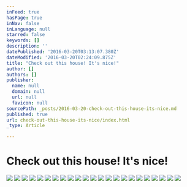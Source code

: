 ```yaml
---
inFeed: true
hasPage: true
inNav: false
inLanguage: null
starred: false
keywords: []
description: ''
datePublished: '2016-03-20T03:13:07.380Z'
dateModified: '2016-03-20T02:24:09.875Z'
title: "Check out this house! It's nice!"
author: []
authors: []
publisher:
  name: null
  domain: null
  url: null
  favicon: null
sourcePath: _posts/2016-03-20-check-out-this-house-its-nice.md
published: true
url: check-out-this-house-its-nice/index.html
_type: Article

---
```

# Check out this house! It's nice!
![](https://the-grid-user-content.s3-us-west-2.amazonaws.com/0bf7e27f-7e20-43f7-ab3a-e1f1a068f478.jpg)
![](https://the-grid-user-content.s3-us-west-2.amazonaws.com/5b8a8a4e-6612-42d8-8a9d-edfbf37486f6.jpg)
![](https://the-grid-user-content.s3-us-west-2.amazonaws.com/01bcf962-7b3d-4e5b-b82a-3343ca4e4ac6.jpg)
![](https://the-grid-user-content.s3-us-west-2.amazonaws.com/d4271b7f-46ff-4183-bfad-d70f009746ef.jpg)
![](https://the-grid-user-content.s3-us-west-2.amazonaws.com/77dfad77-2bf1-4aeb-b2f8-304897581519.jpg)
![](https://the-grid-user-content.s3-us-west-2.amazonaws.com/81b7f338-75e1-420d-acc3-b5d9ddb84193.jpg)
![](https://the-grid-user-content.s3-us-west-2.amazonaws.com/dd5c2fa6-b0fd-44f5-b69f-d42fe5a8c5e6.jpg)
![](https://the-grid-user-content.s3-us-west-2.amazonaws.com/9c3cea0e-d3a9-4e2f-a703-913347d03d8d.jpg)
![](https://the-grid-user-content.s3-us-west-2.amazonaws.com/9960fe76-a1c2-4953-9d8f-4b0328b2c157.jpg)
![](https://the-grid-user-content.s3-us-west-2.amazonaws.com/193d303c-a2ef-41d2-8c66-99bbded2b946.jpg)
![](https://the-grid-user-content.s3-us-west-2.amazonaws.com/2edbc57e-76c9-42b6-bcf2-761da0e0fbde.jpg)
![](https://the-grid-user-content.s3-us-west-2.amazonaws.com/f63c1672-b90b-4796-9f5b-c71b39427f66.jpg)
![](https://the-grid-user-content.s3-us-west-2.amazonaws.com/29df0ef1-67ad-4164-8c86-f84dc9432510.jpg)
![](https://the-grid-user-content.s3-us-west-2.amazonaws.com/280cf94b-4e2e-4bc4-8906-e3cfd7bf532c.jpg)
![](https://the-grid-user-content.s3-us-west-2.amazonaws.com/3d7182ed-33e0-466e-975f-3ea18b835df2.jpg)
![](https://the-grid-user-content.s3-us-west-2.amazonaws.com/dc1573f4-4128-4c57-bdd8-72715b0ad2a6.jpg)
![](https://the-grid-user-content.s3-us-west-2.amazonaws.com/4f44d6d3-fe5d-46ad-b636-d7366a1b64be.jpg)
![](https://the-grid-user-content.s3-us-west-2.amazonaws.com/388e5222-6d92-489c-94ce-5887cb78f328.jpg)
![](https://the-grid-user-content.s3-us-west-2.amazonaws.com/cb974475-aeae-475a-9f91-f398d29e01ae.jpg)
![](https://the-grid-user-content.s3-us-west-2.amazonaws.com/1409ce5e-e04d-4eaf-8060-ea9b390dfaa2.jpg)
![](https://the-grid-user-content.s3-us-west-2.amazonaws.com/1f4eca02-9a79-4bae-aaf5-e71986b204b9.jpg)
![](https://the-grid-user-content.s3-us-west-2.amazonaws.com/82954f0f-416e-4a61-9022-09b4c71f256e.jpg)
![](https://the-grid-user-content.s3-us-west-2.amazonaws.com/47ea8102-aafd-4e46-939b-28a36fed5c04.jpg)
